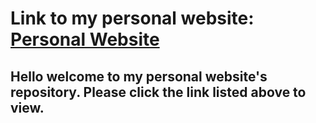 # Link to my personal website: [Personal Website](owenbochner.github.io)
## Hello welcome to my personal website's repository. Please click the link listed above to view. 
